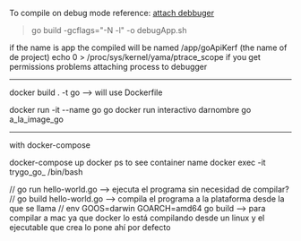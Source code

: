

To compile on debug mode
reference: [attach debbuger](https://www.jetbrains.com/help/go/attach-to-running-go-processes-with-debugger.html)

> go build -gcflags="-N -l" -o debugApp.sh

if the name is app the compiled will be named /app/goApiKerf (the name of de project)
echo 0 > /proc/sys/kernel/yama/ptrace_scope if you get permissions problems attaching process to debugger







------------------------
docker build . -t go --> will use Dockerfile

docker run -it --name go go
docker run interactivo darnombre go a_la_image_go

------

with docker-compose

docker-compose up 
docker ps to see container name 
docker exec -it trygo_go_<NUMBER> /bin/bash

// go run hello-world.go --> ejecuta el programa sin necesidad de compilar?
// go build hello-world.go --> compila el programa a la plataforma desde la que se llama
// env GOOS=darwin GOARCH=amd64 go build --> para compilar a mac ya que docker lo está compilando desde un linux y el ejecutable que crea lo pone ahí por defecto